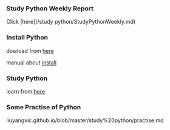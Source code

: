 ### Study Python Weekly Report
Click [here](/study python/StudyPythonWeekly.md)

### Install Python
dowload from [here](https://www.python.org/downloads/)

manual about [install](https://blog.csdn.net/qq_25814003/article/details/80609729) 

### Study Python
learn from [here](http://www.runoob.com/python3/python3-tutorial.html)

### Some Practise of Python 
liuyangvic.github.io/blob/master/study%20python/practise.md

